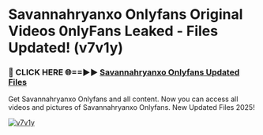 # Savannahryanxo Onlyfans Original Videos 0nlyFans Leaked - Files Updated! (v7v1y)

<h3>🔴 CLICK HERE 🌐==►► <a href="https://tinyurl.com/ehrbuxhb" rel="nofollow">Savannahryanxo Onlyfans Updated Files</a></h3>

Get Savannahryanxo Onlyfans and all content. Now you can access all videos and pictures of Savannahryanxo Onlyfans. New Updated Files 2025!

[![v7v1y](https://i.imgur.com/lVYEuWS.gif)](https://tinyurl.com/ehrbuxhb)
